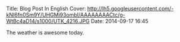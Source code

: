 Title: Blog Post In English
Cover: http://lh5.googleusercontent.com/-kNI6fn0Sm9Y/UHGMi93ombI/AAAAAAAACtc/g-WtBc4aD14/s1000/UTK_4216.JPG
Date: 2014-09-17 16:45

The weather is awesome today.